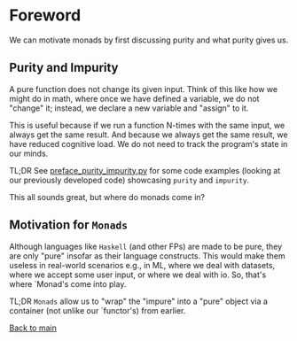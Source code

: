 # Foreword

We can motivate monads by first discussing purity and what purity gives us.

## Purity and Impurity

A pure function does not change its given input. Think of this like how we might do in math, where once we have defined
a
variable, we do not "change" it; instead, we declare a new variable and "assign" to it.

This is useful because if we run a function N-times with the same input, we always get the same result. And because we
always get the same result, we have reduced cognitive load. We do not need to track the program's state in our minds.

TL;DR See [preface_purity_impurity.py](preface_purity_impurity.py) for some code examples (looking at our previously
developed
code) showcasing `purity` and `impurity`.

This all sounds great, but where do monads come in?

## Motivation for `Monads`

Although languages like `Haskell` (and other FPs) are made to
be pure, they are only "pure" insofar as their language constructs. This would make them useless in real-world
scenarios e.g., in ML, where we deal with datasets, where we accept some user input, or where we deal with io. So,
that's
where `Monad's come into play.

TL;DR `Monads` allow us to "wrap" the "impure" into a "pure" object via a container (not unlike our `functor's) from
earlier.

[Back to main](README.md)